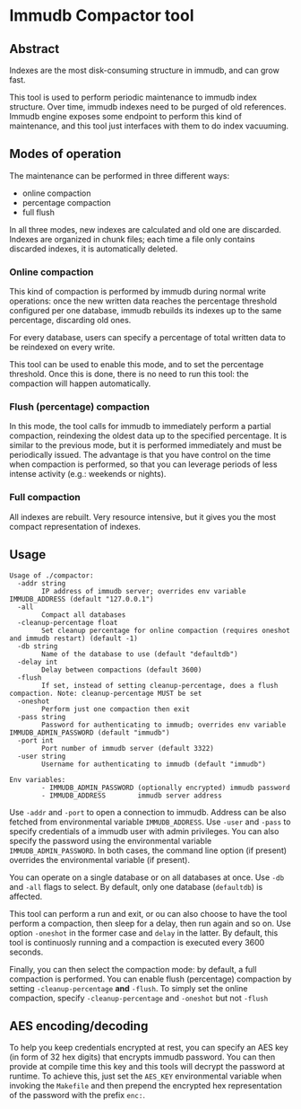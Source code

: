 # Immudb Compactor tool

## Abstract

Indexes are the most disk-consuming structure in immudb, and can grow fast.

This tool is used to perform periodic maintenance to immudb index structure.
Over time, immudb indexes need to be purged of old references. Immudb engine exposes some
endpoint to perform this kind of maintenance, and this tool just interfaces with them to
do index vacuuming.

## Modes of operation

The maintenance can be performed in three different ways:
- online compaction
- percentage compaction
- full flush

In all three modes, new indexes are calculated and old one are discarded. Indexes are organized in chunk files; each time a file only contains discarded indexes, it is automatically deleted.

### Online compaction

This kind of compaction is performed by immudb during normal write operations: once the new written data reaches the percentage threshold configured per one database, immudb rebuilds its indexes up to the same percentage, discarding old ones.

For every database, users can specify a percentage of total written data to be reindexed on every write.

This tool can be used to enable this mode, and to set the percentage threshold. Once this is done, there is no need to run this tool: the compaction will happen automatically.

### Flush (percentage) compaction

In this mode, the tool calls for immudb to immediately perform a partial compaction, reindexing the oldest data up to the specified percentage. It is similar to the previous mode, but it is performed immediately and must be periodically issued.
The advantage is that you have control on the time when compaction is performed, so that you can leverage periods of less intense activity (e.g.: weekends or nights).

### Full compaction

All indexes are rebuilt. Very resource intensive, but it gives you the most compact representation of indexes.

## Usage
```
Usage of ./compactor:
  -addr string
        IP address of immudb server; overrides env variable IMMUDB_ADDRESS (default "127.0.0.1")
  -all
        Compact all databases
  -cleanup-percentage float
        Set cleanup percentage for online compaction (requires oneshot and immudb restart) (default -1)
  -db string
        Name of the database to use (default "defaultdb")
  -delay int
        Delay between compactions (default 3600)
  -flush
        If set, instead of setting cleanup-percentage, does a flush compaction. Note: cleanup-percentage MUST be set
  -oneshot
        Perform just one compaction then exit
  -pass string
        Password for authenticating to immudb; overrides env variable IMMUDB_ADMIN_PASSWORD (default "immudb")
  -port int
        Port number of immudb server (default 3322)
  -user string
        Username for authenticating to immudb (default "immudb")

Env variables:
        - IMMUDB_ADMIN_PASSWORD (optionally encrypted) immudb password
        - IMMUDB_ADDRESS        immudb server address
```

Use `-addr` and `-port` to open a connection to immudb. Address can be also fetched from environmental variable `IMMUDB_ADDRESS`. Use `-user` and `-pass` to specify credentials of a immudb user with admin privileges. You can also specify the password using the environmental variable `IMMUDB_ADMIN_PASSWORD`. In both cases, the command line option (if present) overrides the environmental variable (if present).

You can operate on a single database or on all databases at once. Use `-db` and `-all` flags to select. By default, only one database (`defaultdb`) is affected.

This tool can perform a run and exit, or ou can also choose to have the tool perform a compaction, then sleep for a delay, then run again and so on. Use option `-oneshot` in the former case and `delay` in the latter. By default, this tool is continuosly running and a compaction is executed every 3600 seconds.

Finally, you can then select the compaction mode: by default, a full compaction is performed. You can enable flush (percentage) compaction by setting `-cleanup-percentage` **and** `-flush`.
To simply set the online compaction, specify `-cleanup-percentage` and `-oneshot` but not `-flush`


## AES encoding/decoding
To help you keep credentials encrypted at rest, you can specify an AES key (in form of 32 hex digits) that encrypts immudb password. You can then provide at compile time this key and this tools will decrypt the password at runtime.
To achieve this, just set the `AES_KEY` environmental variable when invoking the `Makefile` and then prepend the encrypted hex representation of the password with the prefix `enc:`.
